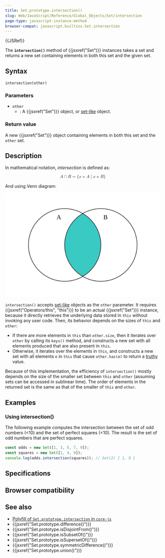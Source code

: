 ```yaml
---
title: Set.prototype.intersection()
slug: Web/JavaScript/Reference/Global_Objects/Set/intersection
page-type: javascript-instance-method
browser-compat: javascript.builtins.Set.intersection
---
```


{{JSRef}}

The **`intersection()`** method of {{jsxref("Set")}} instances takes a set and returns a new set containing elements in both this set and the given set.

## Syntax

```js-nolint
intersection(other)
```

### Parameters

- `other`
  - : A {{jsxref("Set")}} object, or [set-like](/Web/JavaScript/Reference/Global_Objects/Set#set-like_objects) object.

### Return value

A new {{jsxref("Set")}} object containing elements in both this set and the `other` set.

## Description

In mathematical notation, _intersection_ is defined as:

<!-- Note: the {} need to be double-escaped, once for Yari -->
<!-- prettier-ignore-start -->
<math display="block">
  <semantics><mrow><mi>A</mi><mo>∩</mo><mi>B</mi><mo>=</mo><mo stretchy="false">{</mo><mi>x</mi><mo>∊</mo><mi>A</mi><mo>∣</mo><mi>x</mi><mo>∊</mo><mi>B</mi><mo stretchy="false">}</mo></mrow><annotation encoding="TeX">A\cap B = \\{x\in A\mid x\in B\\}</annotation></semantics>
</math>
<!-- prettier-ignore-end -->

And using Venn diagram:

![A Venn diagram where two circles overlap. The intersection of A and B is the part where they overlap.](diagram.svg)

`intersection()` accepts [set-like](/Web/JavaScript/Reference/Global_Objects/Set#set-like_objects) objects as the `other` parameter. It requires {{jsxref("Operators/this", "this")}} to be an actual {{jsxref("Set")}} instance, because it directly retrieves the underlying data stored in `this` without invoking any user code. Then, its behavior depends on the sizes of `this` and `other`:

- If there are more elements in `this` than `other.size`, then it iterates over `other` by calling its `keys()` method, and constructs a new set with all elements produced that are also present in `this`.
- Otherwise, it iterates over the elements in `this`, and constructs a new set with all elements `e` in `this` that cause `other.has(e)` to return a [truthy](/Glossary/Truthy) value.

Because of this implementation, the efficiency of `intersection()` mostly depends on the size of the smaller set between `this` and `other` (assuming sets can be accessed in sublinear time). The order of elements in the returned set is the same as that of the smaller of `this` and `other`.

## Examples

### Using intersection()

The following example computes the intersection between the set of odd numbers (<10) and the set of perfect squares (<10). The result is the set of odd numbers that are perfect squares.

```js
const odds = new Set([1, 3, 5, 7, 9]);
const squares = new Set([1, 4, 9]);
console.log(odds.intersection(squares)); // Set(2) { 1, 9 }
```

## Specifications



## Browser compatibility



## See also

- [Polyfill of `Set.prototype.intersection` in `core-js`](https://github.com/zloirock/core-js#new-set-methods)
- {{jsxref("Set.prototype.difference()")}}
- {{jsxref("Set.prototype.isDisjointFrom()")}}
- {{jsxref("Set.prototype.isSubsetOf()")}}
- {{jsxref("Set.prototype.isSupersetOf()")}}
- {{jsxref("Set.prototype.symmetricDifference()")}}
- {{jsxref("Set.prototype.union()")}}
